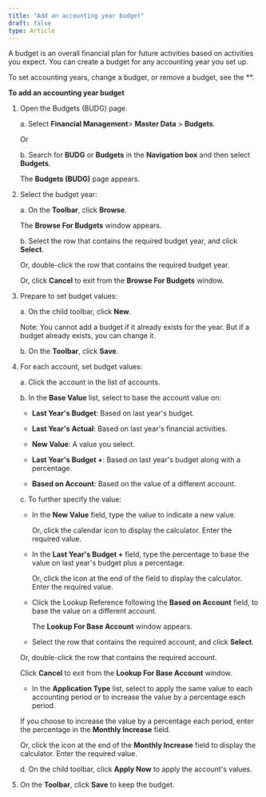 ```yaml
---
title: "Add an accounting year budget"
draft: false
type: Article
---
```


A budget is an overall financial plan for future activities based on activities you expect. You can create a budget for any accounting year you set up.

To set accounting years, change a budget, or remove a budget, see the **.

**To add an accounting year budget**

1. Open the Budgets (BUDG) page.

    a. Select **Financial Management**> **Master Data** > **Budgets**.

    Or

    b. Search for **BUDG** or **Budgets** in the **Navigation box** and then select **Budgets**.

    The **Budgets (BUDG)**  page appears.

2. Select the budget year:

    a. On the **Toolbar**, click **Browse**.

    The **Browse For Budgets** window appears.

    b. Select the row that contains the required budget year, and click **Select**.

    Or, double-click the row that contains the required budget year.

    Or, click **Cancel** to exit from the **Browse For Budgets** window.

3. Prepare to set budget values:

    a. On the child toolbar, click **New**.

    Note: You cannot add a budget if it already exists for the year. But if a budget already exists, you can change it.

    b. On the **Toolbar**, click **Save**.

4. For each account, set budget values:

    a. Click the account in the list of accounts.

    b. In the **Base Value** list, select to base the account value on:

    - **Last Year's Budget**: Based on last year's budget.

    - **Last Year's Actual**: Based on last year's financial activities.

    - **New Value**: A value you select.

    - **Last Year's Budget +**: Based on last year's budget along with a percentage.

    - **Based on Account**: Based on the value of a different account.

    c. To further specify the value:

    - In the **New Value** field, type the value to indicate a new value.

        Or, click the calendar icon to display the calculator. Enter the required value.

    - In the **Last Year's Budget +** field, type the percentage to base the value on last year's budget plus a percentage.

        Or, click the icon at the end of the field to display the calculator. Enter the required value.

    - Click the Lookup Reference following the **Based on Account** field, to base the value on a different account.

        The **Lookup For Base Account** window appears.

    - Select the row that contains the required account, and click **Select**.

    Or, double-click the row that contains the required account.

    Click **Cancel** to exit from the **Lookup For Base Account** window.

    - In the **Application Type** list, select to apply the same value to each accounting period or to increase the value by a percentage each period.

    If you choose to increase the value by a percentage each period, enter the percentage in the **Monthly Increase** field.

    Or, click the icon at the end of the **Monthly Increase** field to display the calculator. Enter the required value.

    d. On the child toolbar, click **Apply Now** to apply the account's values.

5. On the **Toolbar**, click **Save** to keep the budget.

​